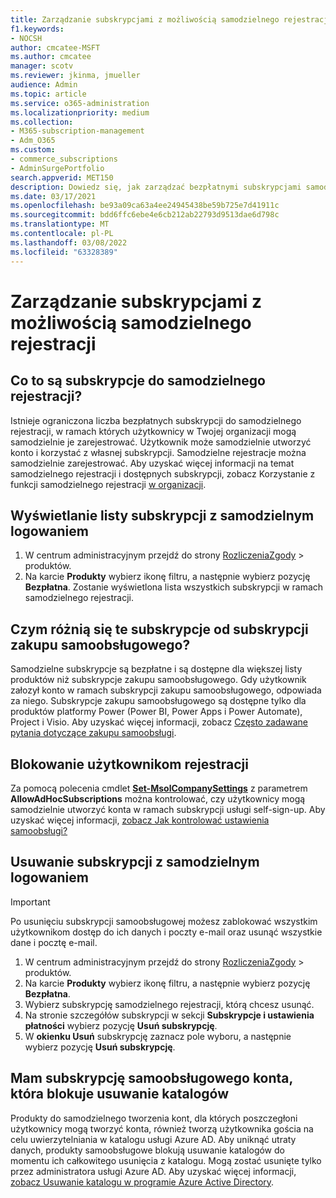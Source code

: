```yaml
---
title: Zarządzanie subskrypcjami z możliwością samodzielnego rejestracji
f1.keywords:
- NOCSH
author: cmcatee-MSFT
ms.author: cmcatee
manager: scotv
ms.reviewer: jkinma, jmueller
audience: Admin
ms.topic: article
ms.service: o365-administration
ms.localizationpriority: medium
ms.collection:
- M365-subscription-management
- Adm_O365
ms.custom:
- commerce_subscriptions
- AdminSurgePortfolio
search.appverid: MET150
description: Dowiedz się, jak zarządzać bezpłatnymi subskrypcjami samodzielnego rejestracji w organizacji.
ms.date: 03/17/2021
ms.openlocfilehash: be93a09ca63a4ee24945438be59b725e7d41911c
ms.sourcegitcommit: bdd6ffc6ebe4e6cb212ab22793d9513dae6d798c
ms.translationtype: MT
ms.contentlocale: pl-PL
ms.lasthandoff: 03/08/2022
ms.locfileid: "63328389"
---
```

# <a name="manage-self-service-sign-up-subscriptions"></a>Zarządzanie subskrypcjami z możliwością samodzielnego rejestracji

## <a name="what-are-self-service-sign-up-subscriptions"></a>Co to są subskrypcje do samodzielnego rejestracji?

Istnieje ograniczona liczba bezpłatnych subskrypcji do samodzielnego rejestracji, w ramach których użytkownicy w Twojej organizacji mogą samodzielnie je zarejestrować. Użytkownik może samodzielnie utworzyć konto i korzystać z własnej subskrypcji. Samodzielne rejestracje można samodzielnie zarejestrować. Aby uzyskać więcej informacji na temat samodzielnego rejestracji i dostępnych subskrypcji, zobacz Korzystanie z funkcji samodzielnego rejestracji [w organizacji](../../admin/misc/self-service-sign-up.md).

## <a name="view-a-list-of-self-service-sign-up-subscriptions"></a>Wyświetlanie listy subskrypcji z samodzielnym logowaniem

1. W centrum administracyjnym przejdź do strony <a href="https://go.microsoft.com/fwlink/p/?linkid=842054" target="_blank">RozliczeniaZgody</a>  >  produktów.
2. Na karcie **Produkty** wybierz ikonę filtru, a następnie wybierz pozycję **Bezpłatna**. Zostanie wyświetlona lista wszystkich subskrypcji w ramach samodzielnego rejestracji.

## <a name="how-are-these-subscriptions-different-from-self-service-purchase-subscriptions"></a>Czym różnią się te subskrypcje od subskrypcji zakupu samoobsługowego?

Samodzielne subskrypcje są bezpłatne i są dostępne dla większej listy produktów niż subskrypcje zakupu samoobsługowego. Gdy użytkownik załozył konto w ramach subskrypcji zakupu samoobsługowego, odpowiada za niego. Subskrypcje zakupu samoobsługowego są dostępne tylko dla produktów platformy Power (Power BI, Power Apps i Power Automate), Project i Visio. Aby uzyskać więcej informacji, zobacz [Często zadawane pytania dotyczące zakupu samoobsługi](self-service-purchase-faq.yml).

## <a name="block-users-from-signing-up"></a>Blokowanie użytkownikom rejestracji

Za pomocą polecenia cmdlet [**Set-MsolCompanySettings**](/powershell/module/msonline/set-msolcompanysettings?preserve-view=true&view=azureadps-1.0) z parametrem **AllowAdHocSubscriptions** można kontrolować, czy użytkownicy mogą samodzielnie utworzyć konta w ramach subskrypcji usługi self-sign-up. Aby uzyskać więcej informacji, [zobacz Jak kontrolować ustawienia samoobsługi?](/azure/active-directory/users-groups-roles/directory-self-service-signup#how-do-i-control-self-service-settings)

## <a name="delete-a-self-service-sign-up-subscription"></a>Usuwanie subskrypcji z samodzielnym logowaniem

> [!IMPORTANT]
> Po usunięciu subskrypcji samoobsługowej możesz zablokować wszystkim użytkownikom dostęp do ich danych i poczty e-mail oraz usunąć wszystkie dane i pocztę e-mail.

1. W centrum administracyjnym przejdź do strony <a href="https://go.microsoft.com/fwlink/p/?linkid=842054" target="_blank">RozliczeniaZgody</a>  >  produktów.
2. Na karcie **Produkty** wybierz ikonę filtru, a następnie wybierz pozycję **Bezpłatna**.
3. Wybierz subskrypcję samodzielnego rejestracji, którą chcesz usunąć. 
4. Na stronie szczegółów subskrypcji w sekcji **Subskrypcje i ustawienia płatności** wybierz pozycję **Usuń subskrypcję**.
5. W **okienku Usuń** subskrypcję zaznacz pole wyboru, a następnie wybierz pozycję **Usuń subskrypcję**.

## <a name="i-have-a-self-service-sign-up-subscription-that-blocks-directory-deletion"></a>Mam subskrypcję samoobsługowego konta, która blokuje usuwanie katalogów

Produkty do samodzielnego tworzenia kont, dla których poszczegłoni użytkownicy mogą tworzyć konta, również tworzą użytkownika gościa na celu uwierzytelniania w katalogu usługi Azure AD. Aby uniknąć utraty danych, produkty samoobsługowe blokują usuwanie katalogów do momentu ich całkowitego usunięcia z katalogu. Mogą zostać usunięte tylko przez administratora usługi Azure AD. Aby uzyskać więcej informacji, [zobacz Usuwanie katalogu w programie Azure Active Directory](/azure/active-directory/users-groups-roles/directory-delete-howto).
